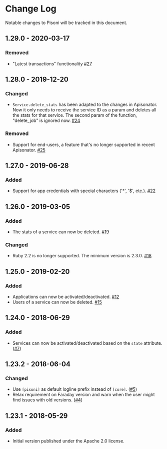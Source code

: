 # Change Log

Notable changes to Pisoni will be tracked in this document.

## 1.29.0 - 2020-03-17

### Removed

- "Latest transactions" functionality
[#27](https://github.com/3scale/pisoni/pull/27)

## 1.28.0 - 2019-12-20

### Changed

- `Service.delete_stats` has been adapted to the changes in Apisonator. Now it
only needs to receive the service ID as a param and deletes all the stats for
that service. The second param of the function, "delete_job" is ignored now.
[#24](https://github.com/3scale/pisoni/pull/24)

### Removed

- Support for end-users, a feature that's no longer supported in recent
Apisonator. [#25](https://github.com/3scale/pisoni/pull/25)

## 1.27.0 - 2019-06-28

### Added

- Support for app credentials with special characters ('*', '$', etc.). [#22](https://github.com/3scale/pisoni/pull/22)

## 1.26.0 - 2019-03-05

### Added

- The stats of a service can now be deleted. [#19](https://github.com/3scale/pisoni/pull/19)

### Changed

- Ruby 2.2 is no longer supported. The minimum version is 2.3.0. [#18](https://github.com/3scale/pisoni/pull/18)

## 1.25.0 - 2019-02-20

### Added

- Applications can now be activated/deactivated. [#12](https://github.com/3scale/pisoni/pull/12)
- Users of a service can now be deleted. [#15](https://github.com/3scale/pisoni/pull/15)

## 1.24.0 - 2018-06-29

### Added

- Services can now be activated/deactivated based on the `state` attribute.
  ([#7](https://github.com/3scale/pisoni/pull/7))

## 1.23.2 - 2018-06-04

### Changed

- Use `[pisoni]` as default logline prefix instead of `[core]`. ([#5](https://github.com/3scale/pisoni/pull/5))
- Relax requirement on Faraday version and warn when the user might find issues
  with old versions. ([#4](https://github.com/3scale/pisoni/pull/4))

## 1.23.1 - 2018-05-29

### Added

- Initial version published under the Apache 2.0 license.
